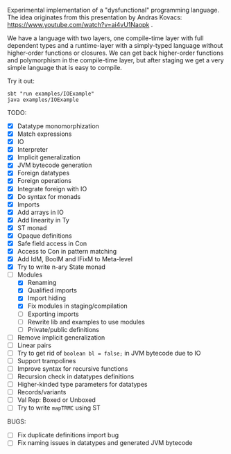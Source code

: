 Experimental implementation of a "dysfunctional" programming language.
The idea originates from this presentation by Andras Kovacs: https://www.youtube.com/watch?v=ai4vU1Naopk .

We have a language with two layers, one compile-time layer with full dependent types and a runtime-layer with a simply-typed language without higher-order functions or closures. We can get back higher-order functions and polymorphism in the compile-time layer, but after staging we get a very simple language that is easy to compile.

Try it out:
```
sbt "run examples/IOExample"
java examples/IOExample
```

TODO:
- [x] Datatype monomorphization
- [x] Match expressions
- [x] IO
- [x] Interpreter
- [x] Implicit generalization
- [x] JVM bytecode generation
- [x] Foreign datatypes
- [x] Foreign operations
- [x] Integrate foreign with IO
- [x] Do syntax for monads
- [x] Imports
- [x] Add arrays in IO
- [x] Add linearity in Ty
- [x] ST monad
- [x] Opaque definitions
- [x] Safe field access in Con
- [x] Access to Con in pattern matching
- [x] Add IdM, BoolM and IFixM to Meta-level
- [x] Try to write n-ary State monad
- [ ] Modules
  - [x] Renaming
  - [x] Qualified imports
  - [x] Import hiding
  - [x] Fix modules in staging/compilation
  - [ ] Exporting imports
  - [ ] Rewrite lib and examples to use modules
  - [ ] Private/public definitions
- [ ] Remove implicit generalization
- [ ] Linear pairs
- [ ] Try to get rid of `boolean bl = false;` in JVM bytecode due to IO
- [ ] Support trampolines
- [ ] Improve syntax for recursive functions
- [ ] Recursion check in datatypes definitions
- [ ] Higher-kinded type parameters for datatypes
- [ ] Records/variants
- [ ] Val Rep: Boxed or Unboxed
- [ ] Try to write `mapTRMC` using ST

BUGS:
- [ ] Fix duplicate definitions import bug
- [ ] Fix naming issues in datatypes and generated JVM bytecode
